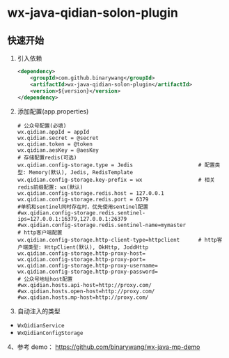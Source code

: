 # wx-java-qidian-solon-plugin

## 快速开始

1. 引入依赖
   ```xml
   <dependency>
       <groupId>com.github.binarywang</groupId>
       <artifactId>wx-java-qidian-solon-plugin</artifactId>
       <version>${version}</version>
   </dependency>
   ```
2. 添加配置(app.properties)
   ```properties
   # 公众号配置(必填)
   wx.qidian.appId = appId
   wx.qidian.secret = @secret
   wx.qidian.token = @token
   wx.qidian.aesKey = @aesKey
   # 存储配置redis(可选)
   wx.qidian.config-storage.type = Jedis                     # 配置类型: Memory(默认), Jedis, RedisTemplate
   wx.qidian.config-storage.key-prefix = wx                  # 相关redis前缀配置: wx(默认)
   wx.qidian.config-storage.redis.host = 127.0.0.1
   wx.qidian.config-storage.redis.port = 6379
   #单机和sentinel同时存在时，优先使用sentinel配置
   #wx.qidian.config-storage.redis.sentinel-ips=127.0.0.1:16379,127.0.0.1:26379
   #wx.qidian.config-storage.redis.sentinel-name=mymaster
   # http客户端配置
   wx.qidian.config-storage.http-client-type=httpclient      # http客户端类型: HttpClient(默认), OkHttp, JoddHttp
   wx.qidian.config-storage.http-proxy-host=
   wx.qidian.config-storage.http-proxy-port=
   wx.qidian.config-storage.http-proxy-username=
   wx.qidian.config-storage.http-proxy-password=
   # 公众号地址host配置
   #wx.qidian.hosts.api-host=http://proxy.com/
   #wx.qidian.hosts.open-host=http://proxy.com/
   #wx.qidian.hosts.mp-host=http://proxy.com/
   ```
3. 自动注入的类型

- `WxQidianService`
- `WxQidianConfigStorage`

4、参考 demo：
https://github.com/binarywang/wx-java-mp-demo
